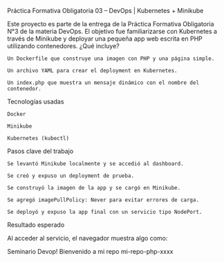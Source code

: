 Práctica Formativa Obligatoria 03 – DevOps | Kubernetes + Minikube

Este proyecto es parte de la entrega de la Práctica Formativa Obligatoria N°3 de la materia DevOps. El objetivo fue familiarizarse con Kubernetes a través de Minikube y deployar una pequeña app web escrita en PHP utilizando contenedores.
¿Qué incluye?

    Un Dockerfile que construye una imagen con PHP y una página simple.

    Un archivo YAML para crear el deployment en Kubernetes.

    Un index.php que muestra un mensaje dinámico con el nombre del contenedor.

Tecnologías usadas

    Docker

    Minikube

    Kubernetes (kubectl)

Pasos clave del trabajo

    Se levantó Minikube localmente y se accedió al dashboard.

    Se creó y expuso un deployment de prueba.

    Se construyó la imagen de la app y se cargó en Minikube.

    Se agregó imagePullPolicy: Never para evitar errores de carga.

    Se deployó y expuso la app final con un servicio tipo NodePort.

Resultado esperado

Al acceder al servicio, el navegador muestra algo como:

Seminario Devop! Bienvenido a mi repo mi-repo-php-xxxx